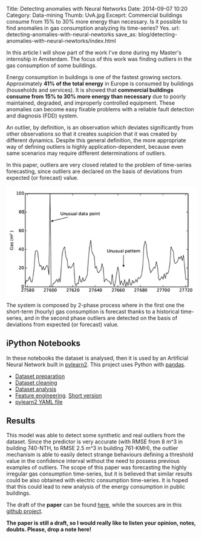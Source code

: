 Title: Detecting anomalies with Neural Networks
Date: 2014-09-07 10:20
Category: Data-mining
Thumb: UvA.jpg
Exceprt: Commercial buildings consume from 15% to 30% more energy than necessary. Is it possible to find anomalies in gas consumption analyzing its time-series? Yes.
url: detecting-anomalies-with-neural-newtorks
save_as: blog/detecting-anomalies-with-neural-newtorks/index.html

In this article I will show part of the work I've done during my Master's internship in Amsterdam. The focus of this work was finding outliers in the gas consumption of some buildings. 

Energy consumption in buildings is one of the fastest growing sectors. Approximately __41% of the total energy__ in Europe is consumed by buildings (households and services). It is showed that __commercial buildings consume from 15% to 30% more energy than necessary__ due to poorly maintained, degraded, and improperly controlled equipment. These anomalies can become easy fixable problems with a reliable fault detection and diagnosis (FDD) system. 


An outlier, by definition, is an observation which deviates significantly from other observations so that it creates suspicion that it was created by different dynamics. Despite this general definition, the more appropriate way of defining
outliers is highly application-dependent, because even same scenarios may require different determinations of outliers.

In this paper, outliers are very closed related to the problem of time-series forecasting, since outliers are declared on the basis of deviations from expected (or forecast) value.

![outliers](/images/outliers.png)

The system is composed by 2-phase process where in the first one the short-term (hourly) gas consumption is
forecast thanks to a historical time-series, and in the second phase outliers are detected on the basis of deviations from expected (or forecast) value.

## iPython Notebooks

In these notebooks the dataset is analysed, then it is used by an Artificial Neural Network built in [pylearn2](https://github.com/lisa-lab/pylearn2). This project uses Python with [pandas](http://pandas.pydata.org/).

* [Dataset preparation](http://nbviewer.ipython.org/github/denadai2/energyUva/blob/master/notebooks/0-Data%2BWeather%2BHolidays.ipynb)
* [Dataset cleaning](http://nbviewer.ipython.org/github/denadai2/energyUva/blob/master/notebooks/1-Dataset_cleaning.ipynb)
* [Dataset analysis](http://nbviewer.ipython.org/github/denadai2/energyUva/blob/master/notebooks/2-Dataset%20analysis.ipynb)
* [Feature engineering](http://nbviewer.ipython.org/github/denadai2/energyUva/blob/master/notebooks/3-Feature%20engineering.ipynb). [Short version](http://nbviewer.ipython.org/github/denadai2/energyUva/blob/master/notebooks/3bis-%20Regression%20short%20version.ipynb)
* [pylearn2 YAML file](https://github.com/denadai2/energyUva/blob/master/NN_static_MLSE.yaml)


## Results

This model was able to detect some synthetic and real outliers from the dataset.  Since the predictor is very accurate (with RMSE from 8 m^3 in building 740-NTH, to RMSE 2.5 m^3 in building 761-KMH), the outlier mechanism is able to easily detect strange behaviours defining a threshold value in the confidence interval without the need to possess previous examples of outliers. The scope of this paper was forecasting the highly irregular gas consumption time-series, but it is believed that similar results could be also obtained with electric consumption time-series. It is hoped that this could lead to new analysis of the energy consumption in public buildings.

The draft of the __paper__ can be found [here](https://github.com/denadai2/energyUva/blob/master/paperEnergy/paperv2_2.pdf), while the sources are in this [github project](https://github.com/denadai2/energyUva).

__The paper is still a draft, so I would really like to listen your opinion, notes, doubts. Please, drop a note here!__








